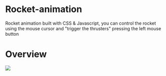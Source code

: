 # Rocket-animation
Rocket animation built with CSS &amp; Javascript, you can control the rocket using the mouse cursor and "trigger the thrusters" pressing the left mouse button
# Overview

<img src="https://user-images.githubusercontent.com/71186310/148289580-80c1b26a-35c3-48b5-8ec3-74da3e538864.gif">
